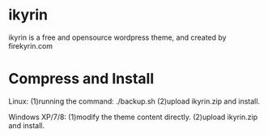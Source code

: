 ikyrin
======

ikyrin is a free and opensource wordpress theme, and created by firekyrin.com


Compress and Install
====================
Linux:
(1)running the command:
./backup.sh
(2)upload ikyrin.zip and install.

Windows XP/7/8:
(1)modify the theme content directly.
(2)upload ikyrin.zip and install.
